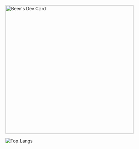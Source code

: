 
<a href="https://app.daily.dev/supawish34"><img src="https://api.daily.dev/devcards/68bc9e38e694461a80ce39a6cf37cca6.png?r=vmq" width="400" alt="Beer's Dev Card"/></a>

[![Top Langs](https://github-readme-stats.vercel.app/api/top-langs/?username=supawish34&layout=compact)](https://github.com/anuraghazra/github-readme-stats)



